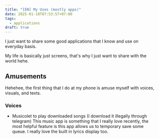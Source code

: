 ```yaml
---
title: "[EN] My Uses (mostly apps)"
date: 2025-01-18T07:53:57+07:00
tags:
  - applications
draft: true
---
```


I just want to share some good applications that I know and use on everyday basis. 

My life is basically just screens, that's why I just want to share with the world hehe.

## Amusements

Hehehee, the first thing that I do at my phone is amuse myself with voices, visuals, and texts.

### Voices

- Musicolet to play downloaded songs (I download it illegally through telegram)
  This music app is something that I really love recently, the most helpful feature is this app allows us to temporary save some queue. I really love the built in lyrics display too. 
